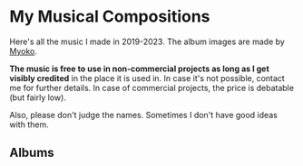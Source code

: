 # My Musical Compositions

Here's all the music I made in 2019-2023. The album images are made by [Myoko](https://beetmacol.com/people).

**The music is free to use in non-commercial projects as long as I get visibly credited** in the place it is used in. In case it's not possible, contact me for further details. In case of commercial projects, the price is debatable (but fairly low).

Also, please don't judge the names. Sometimes I don't have good ideas with them. 

## Albums
